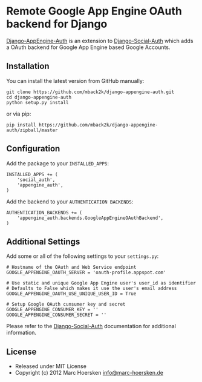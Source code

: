 Remote Google App Engine OAuth backend for Django
=================================================

[Django-AppEngine-Auth](https://github.com/mback2k/django-appengine-auth) is an
extension to [Django-Social-Auth](https://github.com/omab/django-social-auth)
which adds a OAuth backend for Google App Engine based Google Accounts.

Installation
------------
You can install the latest version from GitHub manually:

    git clone https://github.com/mback2k/django-appengine-auth.git
    cd django-appengine-auth
    python setup.py install

or via pip:

    pip install https://github.com/mback2k/django-appengine-auth/zipball/master

Configuration
-------------
Add the package to your `INSTALLED_APPS`:

    INSTALLED_APPS += (
        'social_auth',
        'appengine_auth',
    )

Add the backend to your `AUTHENTICATION BACKENDS`:

    AUTHENTICATION_BACKENDS += (
        'appengine_auth.backends.GoogleAppEngineOAuthBackend',
    )

Additional Settings
-------------------
Add some or all of the following settings to your `settings.py`:

    # Hostname of the OAuth and Web Service endpoint
    GOOGLE_APPENGINE_OAUTH_SERVER = 'oauth-profile.appspot.com'

    # Use static and unique Google App Engine user's user_id as identifier
    # Defaults to False which makes it use the user's email address
    GOOGLE_APPENGINE_OAUTH_USE_UNIQUE_USER_ID = True

    # Setup Google OAuth cunsumer key and secret
    GOOGLE_APPENGINE_CONSUMER_KEY = ''
    GOOGLE_APPENGINE_CONSUMER_SECRET = ''

Please refer to the [Django-Social-Auth](http://django-social-auth.readthedocs.org/)
documentation for additional information.

License
-------
* Released under MIT License
* Copyright (c) 2012 Marc Hoersken <info@marc-hoersken.de>

